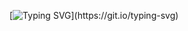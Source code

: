 [![Typing SVG](https://readme-typing-svg.herokuapp.com?color=FF3670&size=35&center=true&vCenter=true&width=1000&lines=Welcome+to+my+GitHub+profile!;My+name+is+Shivu+xd.;I'm+an+Aspiring+AI+Engineer.;Learning+Python+and+ML!)](https://git.io/typing-svg)

